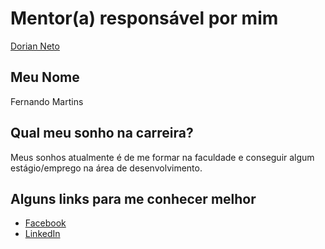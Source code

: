 # Mentor(a) responsável por mim

[Dorian Neto](/profiles/mentors/profiles/dorian_neto.md)

## Meu Nome

Fernando Martins

## Qual meu sonho na carreira?

Meus sonhos atualmente é de me formar na faculdade e conseguir algum estágio/emprego na área de desenvolvimento.

## Alguns links para me conhecer melhor

- [Facebook](https://facebook.com/fernando.martins.3551)
- [LinkedIn](https://br.linkedin.com/in/fernando-antônio-martins-vieira-júnior-b09524a4)
